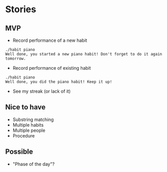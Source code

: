 # Stories

## MVP

* Record performance of a new habit

```
./habit piano
Well done, you started a new piano habit! Don't forget to do it again tomorrow.
```

* Record performance of existing habit

```
./habit piano
Well done, you did the piano habit! Keep it up!
```

* See my streak (or lack of it)

## Nice to have

* Substring matching
* Multiple habits
* Multiple people
* Procedure

## Possible

* "Phase of the day"?
